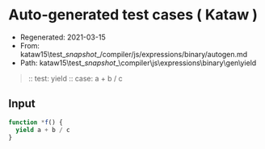 # Auto-generated test cases ( Kataw )
- Regenerated: 2021-03-15
- From: kataw15\test\__snapshot__/compiler/js/expressions/binary/autogen.md
- Path: kataw15\test\__snapshot__\compiler\js\expressions\binary\gen\yield
> :: test: yield
> :: case: a + b / c
## Input

`````js
function *f() {
  yield a + b / c
}
`````
